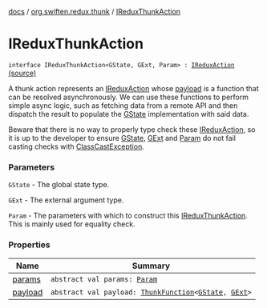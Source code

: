 [docs](../../index.md) / [org.swiften.redux.thunk](../index.md) / [IReduxThunkAction](./index.md)

# IReduxThunkAction

`interface IReduxThunkAction<GState, GExt, Param> : `[`IReduxAction`](../../org.swiften.redux.core/-i-redux-action.md) [(source)](https://github.com/protoman92/KotlinRedux/tree/master/common/common-thunk/src/main/kotlin/org/swiften/redux/thunk/ThunkMiddleware.kt#L47)

A thunk action represents an [IReduxAction](../../org.swiften.redux.core/-i-redux-action.md) whose [payload](payload.md) is a function that can be resolved
asynchronously. We can use these functions to perform simple async logic, such as fetching data
from a remote API and then dispatch the result to populate the [GState](index.md#GState) implementation with said
data.

Beware that there is no way to properly type check these [IReduxAction](../../org.swiften.redux.core/-i-redux-action.md), so it is up to the
developer to ensure [GState](index.md#GState), [GExt](index.md#GExt) and [Param](index.md#Param) do not fail casting checks with
[ClassCastException](http://docs.oracle.com/javase/6/docs/api/java/lang/ClassCastException.html).

### Parameters

`GState` - The global state type.

`GExt` - The external argument type.

`Param` - The parameters with which to construct this [IReduxThunkAction](./index.md). This is mainly
used for equality check.

### Properties

| Name | Summary |
|---|---|
| [params](params.md) | `abstract val params: `[`Param`](index.md#Param) |
| [payload](payload.md) | `abstract val payload: `[`ThunkFunction`](../-thunk-function.md)`<`[`GState`](index.md#GState)`, `[`GExt`](index.md#GExt)`>` |
